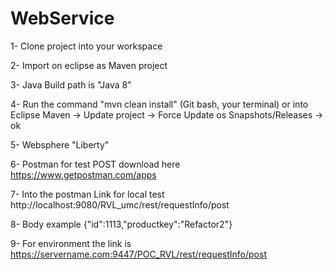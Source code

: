 # WebService
1- Clone project into your workspace

2- Import on eclipse as Maven project

3- Java Build path is  "Java 8"

4- Run the command "mvn clean install" (Git bash, your terminal) or into Eclipse Maven -> Update project -> Force Update os Snapshots/Releases -> ok

5- Websphere "Liberty"

6- Postman for test POST download here https://www.getpostman.com/apps

7- Into the postman Link for local test http://localhost:9080/RVL_umc/rest/requestInfo/post 

8- Body example {"id":1113,"productkey":"Refactor2"}

9- For environment the link is https://servername.com:9447/POC_RVL/rest/requestInfo/post


